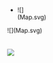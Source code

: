 <svg width="100" height="100" xmlns="http://www.w3.org/2000/svg">
<foreignObject width="100" height="100">
    <div xmlns="http://www.w3.org/1999/xhtml">
        <ul>
            <li>![](Map.svg)</li>
        </ul>
        ![](Map.svg)
    </div>
</foreignObject>
</svg>


![](Map.svg)
